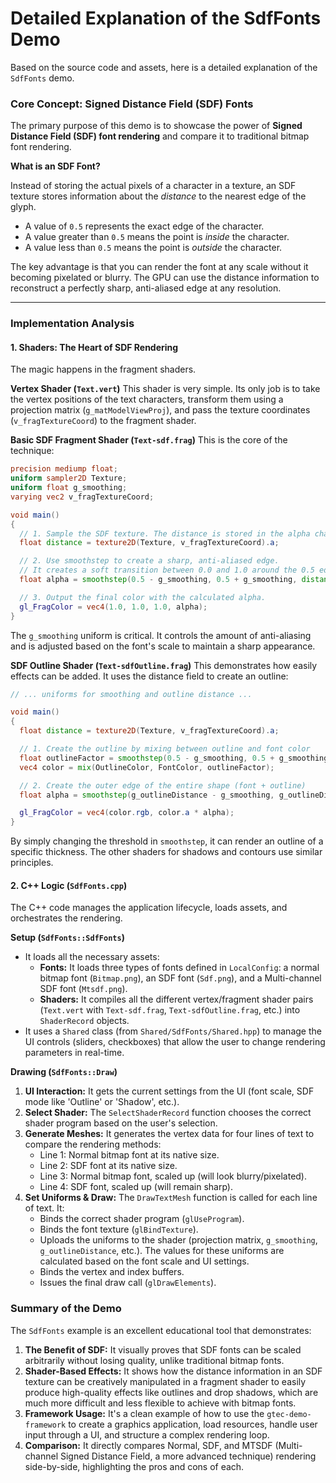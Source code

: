 # Detailed Explanation of the SdfFonts Demo

Based on the source code and assets, here is a detailed explanation of the `SdfFonts` demo.

### Core Concept: Signed Distance Field (SDF) Fonts

The primary purpose of this demo is to showcase the power of **Signed Distance Field (SDF) font rendering** and compare it to traditional bitmap font rendering.

**What is an SDF Font?**

Instead of storing the actual pixels of a character in a texture, an SDF texture stores information about the *distance* to the nearest edge of the glyph.

*   A value of `0.5` represents the exact edge of the character.
*   A value greater than `0.5` means the point is *inside* the character.
*   A value less than `0.5` means the point is *outside* the character.

The key advantage is that you can render the font at any scale without it becoming pixelated or blurry. The GPU can use the distance information to reconstruct a perfectly sharp, anti-aliased edge at any resolution.

---

### Implementation Analysis

#### 1. Shaders: The Heart of SDF Rendering

The magic happens in the fragment shaders.

**Vertex Shader (`Text.vert`)**
This shader is very simple. Its only job is to take the vertex positions of the text characters, transform them using a projection matrix (`g_matModelViewProj`), and pass the texture coordinates (`v_fragTextureCoord`) to the fragment shader.

**Basic SDF Fragment Shader (`Text-sdf.frag`)**
This is the core of the technique:

```glsl
precision mediump float;
uniform sampler2D Texture;
uniform float g_smoothing;
varying vec2 v_fragTextureCoord;

void main()
{
  // 1. Sample the SDF texture. The distance is stored in the alpha channel.
  float distance = texture2D(Texture, v_fragTextureCoord).a;

  // 2. Use smoothstep to create a sharp, anti-aliased edge.
  // It creates a soft transition between 0.0 and 1.0 around the 0.5 edge.
  float alpha = smoothstep(0.5 - g_smoothing, 0.5 + g_smoothing, distance);

  // 3. Output the final color with the calculated alpha.
  gl_FragColor = vec4(1.0, 1.0, 1.0, alpha);
}
```
The `g_smoothing` uniform is critical. It controls the amount of anti-aliasing and is adjusted based on the font's scale to maintain a sharp appearance.

**SDF Outline Shader (`Text-sdfOutline.frag`)**
This demonstrates how easily effects can be added. It uses the distance field to create an outline:

```glsl
// ... uniforms for smoothing and outline distance ...

void main()
{
  float distance = texture2D(Texture, v_fragTextureCoord).a;

  // 1. Create the outline by mixing between outline and font color
  float outlineFactor = smoothstep(0.5 - g_smoothing, 0.5 + g_smoothing, distance);
  vec4 color = mix(OutlineColor, FontColor, outlineFactor);

  // 2. Create the outer edge of the entire shape (font + outline)
  float alpha = smoothstep(g_outlineDistance - g_smoothing, g_outlineDistance + g_smoothing, distance);

  gl_FragColor = vec4(color.rgb, color.a * alpha);
}
```
By simply changing the threshold in `smoothstep`, it can render an outline of a specific thickness. The other shaders for shadows and contours use similar principles.

#### 2. C++ Logic (`SdfFonts.cpp`)

The C++ code manages the application lifecycle, loads assets, and orchestrates the rendering.

**Setup (`SdfFonts::SdfFonts`)**
*   It loads all the necessary assets:
    *   **Fonts:** It loads three types of fonts defined in `LocalConfig`: a normal bitmap font (`Bitmap.png`), an SDF font (`Sdf.png`), and a Multi-channel SDF font (`Mtsdf.png`).
    *   **Shaders:** It compiles all the different vertex/fragment shader pairs (`Text.vert` with `Text-sdf.frag`, `Text-sdfOutline.frag`, etc.) into `ShaderRecord` objects.
*   It uses a `Shared` class (from `Shared/SdfFonts/Shared.hpp`) to manage the UI controls (sliders, checkboxes) that allow the user to change rendering parameters in real-time.

**Drawing (`SdfFonts::Draw`)**
1.  **UI Interaction:** It gets the current settings from the UI (font scale, SDF mode like 'Outline' or 'Shadow', etc.).
2.  **Select Shader:** The `SelectShaderRecord` function chooses the correct shader program based on the user's selection.
3.  **Generate Meshes:** It generates the vertex data for four lines of text to compare the rendering methods:
    *   Line 1: Normal bitmap font at its native size.
    *   Line 2: SDF font at its native size.
    *   Line 3: Normal bitmap font, scaled up (will look blurry/pixelated).
    *   Line 4: SDF font, scaled up (will remain sharp).
4.  **Set Uniforms & Draw:** The `DrawTextMesh` function is called for each line of text. It:
    *   Binds the correct shader program (`glUseProgram`).
    *   Binds the font texture (`glBindTexture`).
    *   Uploads the uniforms to the shader (projection matrix, `g_smoothing`, `g_outlineDistance`, etc.). The values for these uniforms are calculated based on the font scale and UI settings.
    *   Binds the vertex and index buffers.
    *   Issues the final draw call (`glDrawElements`).

### Summary of the Demo

The `SdfFonts` example is an excellent educational tool that demonstrates:

1.  **The Benefit of SDF:** It visually proves that SDF fonts can be scaled arbitrarily without losing quality, unlike traditional bitmap fonts.
2.  **Shader-Based Effects:** It shows how the distance information in an SDF texture can be creatively manipulated in a fragment shader to easily produce high-quality effects like outlines and drop shadows, which are much more difficult and less flexible to achieve with bitmap fonts.
3.  **Framework Usage:** It's a clean example of how to use the `gtec-demo-framework` to create a graphics application, load resources, handle user input through a UI, and structure a complex rendering loop.
4.  **Comparison:** It directly compares Normal, SDF, and MTSDF (Multi-channel Signed Distance Field, a more advanced technique) rendering side-by-side, highlighting the pros and cons of each.
